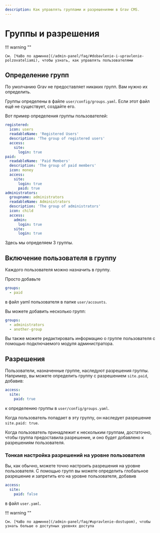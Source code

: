 ```yaml
---
description: Как управлять группами и разрешениями в Grav CMS.
---
```


# Группы и разрешения

!!! warning ""

	См. [ЧаВо по админке](/admin-panel/faq/#dobavlenie-i-upravlenie-polzovateliami), чтобы узнать, как управлять пользователями

## Определение групп

По умолчанию Grav не предоставляет никаких групп. Вам нужно их определить.

Группы определены в файле `user/config/groups.yaml`. Если этот файл ещё не существует, создайте его.

Вот пример определения группы пользователей:

```yaml
registered:
  icon: users
  readableName: 'Registered Users'
  description: 'The group of registered users'
  access:
    site:
      login: true
paid:
  readableName: 'Paid Members'
  description: 'The group of paid members'
  icon: money
  access:
    site:
      login: true
      paid: true
administrators:
  groupname: administrators
  readableName: Administrators
  description: 'The group of administrators'
  icon: child
  access:
    admin:
      login: true
    site:
      login: true
```

Здесь мы определяем 3 группы.

## Включение пользователя в группу

Каждого пользователя можно назначить в группу.

Просто добавьте

```yaml
groups:
  - paid
```

в файл yaml пользователя в папке `user/accounts`.

Вы можете добавить несколько групп:

```yaml
groups:
  - administrators
  - another-group
```

Вы также можете редактировать информацию о группе пользователя с помощью подключаемого модуля администратора.

## Разрешения

Пользователи, назначенные группе, наследуют разрешения группы. Например, вы можете определить группу с разрешением `site.paid`, добавив:

```yaml
access:
  site:
    paid: true
```

к определению группы в `user/config/groups.yaml`.

Когда пользователь попадает в эту группу, он наследует разрешение `site.paid: true`.

Когда пользователь принадлежит к нескольким группам, достаточно, чтобы группа предоставила разрешение, и оно будет добавлено к разрешениям пользователя.

### Тонкая настройка разрешений на уровне пользователя

Вы, как обычно, можете точно настроить разрешения на уровне пользователя. С помощью групп вы можете определить глобальное разрешение и запретить его на уровне пользователя, добавив

```yaml
access:
  site:
    paid: false
```

в файл `user.yaml`.

!!! warning ""

	См. [ЧаВо по админке](/admin-panel/faq/#upravlenie-dostupom), чтобы узнать больше о доступных уровнях доступа
